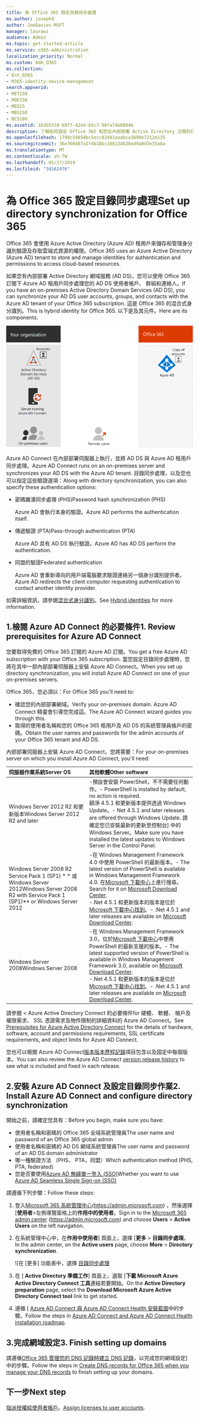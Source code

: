 ```yaml
---
title: 為 Office 365 設定目錄同步處理
ms.author: josephd
author: JoeDavies-MSFT
manager: laurawi
audience: Admin
ms.topic: get-started-article
ms.service: o365-administration
localization_priority: Normal
ms.custom: Adm_O365
ms.collection:
- Ent_O365
- M365-identity-device-management
search.appverid:
- MET150
- MOE150
- MED15
- MBS150
- BCS160
ms.assetid: 1b3b5318-6977-42ed-b5c7-96fa74b08846
description: 了解如何設定 Office 365 和您在內部部署 Active Directory 之間的目錄同步處理。
ms.openlocfilehash: 1798c54854bc5ecc82481aaabca3690e7212e135
ms.sourcegitcommit: 36e760407a1f4b18bc108134628ed9a8d3e35a8a
ms.translationtype: MT
ms.contentlocale: zh-TW
ms.lasthandoff: 05/17/2019
ms.locfileid: "34162476"
---
```

# <a name="set-up-directory-synchronization-for-office-365"></a><span data-ttu-id="01c7a-103">為 Office 365 設定目錄同步處理</span><span class="sxs-lookup"><span data-stu-id="01c7a-103">Set up directory synchronization for Office 365</span></span>

<span data-ttu-id="01c7a-104">Office 365 會使用 Azure Active Directory (Azure AD) 租用戶來儲存和管理身分識別驗證及存取雲端式資源的權限。</span><span class="sxs-lookup"><span data-stu-id="01c7a-104">Office 365 uses an Azure Active Directory (Azure AD) tenant to store and manage identities for authentication and permissions to access cloud-based resources.</span></span> 

<span data-ttu-id="01c7a-105">如果您有內部部署 Active Directory 網域服務 (AD DS)，您可以使用 Office 365 訂閱下 Azure AD 租用戶同步處理您的 AD DS 使用者帳戶、 群組和連絡人。</span><span class="sxs-lookup"><span data-stu-id="01c7a-105">If you have an on-premises Active Directory Domain Services (AD DS), you can synchronize your AD DS user accounts, groups, and contacts with the Azure AD tenant of your Office 365 subscription.</span></span> <span data-ttu-id="01c7a-106">這是 Office 365 的混合式身分識別。</span><span class="sxs-lookup"><span data-stu-id="01c7a-106">This is hybrid identity for Office 365.</span></span> <span data-ttu-id="01c7a-107">以下是及其元件。</span><span class="sxs-lookup"><span data-stu-id="01c7a-107">Here are its components.</span></span>

![](./media/about-office-365-identity/hybrid-identity.png)

<span data-ttu-id="01c7a-108">Azure AD Connect 在內部部署伺服器上執行，並將 AD DS 與 Azure AD 租用戶同步處理。</span><span class="sxs-lookup"><span data-stu-id="01c7a-108">Azure AD Connect runs on an on-premises server and synchronizes your AD DS with the Azure AD tenant.</span></span> <span data-ttu-id="01c7a-109">目錄同步處理，以及您也可以指定這些驗證選項：</span><span class="sxs-lookup"><span data-stu-id="01c7a-109">Along with directory synchronization, you can also specify these authentication options:</span></span>

- <span data-ttu-id="01c7a-110">密碼雜湊同步處理 (PHS)</span><span class="sxs-lookup"><span data-stu-id="01c7a-110">Password hash synchronization (PHS)</span></span>

  <span data-ttu-id="01c7a-111">Azure AD 會執行本身的驗證。</span><span class="sxs-lookup"><span data-stu-id="01c7a-111">Azure AD performs the authentication itself.</span></span>

- <span data-ttu-id="01c7a-112">傳遞驗證 (PTA)</span><span class="sxs-lookup"><span data-stu-id="01c7a-112">Pass-through authentication (PTA)</span></span>

  <span data-ttu-id="01c7a-113">Azure AD 具有 AD DS 執行驗證。</span><span class="sxs-lookup"><span data-stu-id="01c7a-113">Azure AD has AD DS perform the authentication.</span></span>

- <span data-ttu-id="01c7a-114">同盟的驗證</span><span class="sxs-lookup"><span data-stu-id="01c7a-114">Federated authentication</span></span>

  <span data-ttu-id="01c7a-115">Azure AD 會重新導向的用戶端電腦要求驗證連絡另一個身分識別提供者。</span><span class="sxs-lookup"><span data-stu-id="01c7a-115">Azure AD redirects the client computer requesting authentication to contact another identity provider.</span></span>

<span data-ttu-id="01c7a-116">如需詳細資訊，請參閱[混合式身分識別](plan-for-directory-synchronization.md)。</span><span class="sxs-lookup"><span data-stu-id="01c7a-116">See [Hybrid identities](plan-for-directory-synchronization.md) for more information.</span></span>
  
## <a name="1-review-prerequisites-for-azure-ad-connect"></a><span data-ttu-id="01c7a-117">1.檢閱 Azure AD Connect 的必要條件</span><span class="sxs-lookup"><span data-stu-id="01c7a-117">1. Review prerequisites for Azure AD Connect</span></span>

<span data-ttu-id="01c7a-118">您要取得免費的 Office 365 訂閱的 Azure AD 訂閱。</span><span class="sxs-lookup"><span data-stu-id="01c7a-118">You get a free Azure AD subscription with your Office 365 subscription.</span></span> <span data-ttu-id="01c7a-119">當您設定目錄同步處理時，您將在其中一部內部部署伺服器上安裝 Azure AD Connect。</span><span class="sxs-lookup"><span data-stu-id="01c7a-119">When you set up directory synchronization, you will install Azure AD Connect on one of your on-premises servers.</span></span>
  
<span data-ttu-id="01c7a-120">Office 365，您必須以：</span><span class="sxs-lookup"><span data-stu-id="01c7a-120">For Office 365 you'll need to:</span></span>
  
- <span data-ttu-id="01c7a-121">確認您的內部部署網域。</span><span class="sxs-lookup"><span data-stu-id="01c7a-121">Verify your on-premises domain.</span></span> <span data-ttu-id="01c7a-122">Azure AD Connect 精靈會引導您完成這。</span><span class="sxs-lookup"><span data-stu-id="01c7a-122">The Azure AD Connect wizard guides you through this.</span></span>
- <span data-ttu-id="01c7a-123">取得的使用者名稱和您的 Office 365 租用戶及 AD DS 的系統管理員帳戶的密碼。</span><span class="sxs-lookup"><span data-stu-id="01c7a-123">Obtain the user names and passwords for the admin accounts of your Office 365 tenant and AD DS.</span></span>

<span data-ttu-id="01c7a-124">內部部署伺服器上安裝 Azure AD Connect，您將需要：</span><span class="sxs-lookup"><span data-stu-id="01c7a-124">For your on-premises server on which you install Azure AD Connect, you'll need:</span></span>
  
|<span data-ttu-id="01c7a-125">**伺服器作業系統**</span><span class="sxs-lookup"><span data-stu-id="01c7a-125">**Server OS**</span></span>|<span data-ttu-id="01c7a-126">**其他軟體**</span><span class="sxs-lookup"><span data-stu-id="01c7a-126">**Other software**</span></span>|
|:-----|:-----|
|<span data-ttu-id="01c7a-127">Windows Server 2012 R2 和更新版本</span><span class="sxs-lookup"><span data-stu-id="01c7a-127">Windows Server 2012 R2 and later</span></span> | <span data-ttu-id="01c7a-128">-預設會安裝 PowerShell，不不需要任何動作。</span><span class="sxs-lookup"><span data-stu-id="01c7a-128">- PowerShell is installed by default, no action is required.</span></span>  <br> <span data-ttu-id="01c7a-129">額淨 4.5.1 和更新版本提供透過 Windows Update。</span><span class="sxs-lookup"><span data-stu-id="01c7a-129">- Net 4.5.1 and later releases are offered through Windows Update.</span></span> <span data-ttu-id="01c7a-130">請確定您已安裝最新的更新至控制台] 中的 Windows Server。</span><span class="sxs-lookup"><span data-stu-id="01c7a-130">Make sure you have installed the latest updates to Windows Server in the Control Panel.</span></span> |
|<span data-ttu-id="01c7a-131">Windows Server 2008 R2 Service Pack 1 (SP1) \* \* 或 Windows Server 2012</span><span class="sxs-lookup"><span data-stu-id="01c7a-131">Windows Server 2008 R2 with Service Pack 1 (SP1)\*\* or Windows Server 2012</span></span> | <span data-ttu-id="01c7a-132">-在 Windows Management Framework 4.0 中使用 PowerShell 的最新版本。</span><span class="sxs-lookup"><span data-stu-id="01c7a-132">- The latest version of PowerShell is available in Windows Management Framework 4.0.</span></span> <span data-ttu-id="01c7a-133">在[Microsoft 下載中心](https://go.microsoft.com/fwlink/p/?LinkId=717996)上進行搜尋。</span><span class="sxs-lookup"><span data-stu-id="01c7a-133">Search for it on [Microsoft Download Center](https://go.microsoft.com/fwlink/p/?LinkId=717996).</span></span>  <br> <span data-ttu-id="01c7a-134">-.Net 4.5.1 和更新版本的版本是位於[Microsoft 下載中心找到](https://go.microsoft.com/fwlink/p/?LinkId=717996)。</span><span class="sxs-lookup"><span data-stu-id="01c7a-134">- .Net 4.5.1 and later releases are available on [Microsoft Download Center](https://go.microsoft.com/fwlink/p/?LinkId=717996).</span></span> |
|<span data-ttu-id="01c7a-135">Windows Server 2008</span><span class="sxs-lookup"><span data-stu-id="01c7a-135">Windows Server 2008</span></span> | <span data-ttu-id="01c7a-136">-在 Windows Management Framework 3.0，位於[Microsoft 下載中心](https://go.microsoft.com/fwlink/p/?LinkId=717996)中使用 PowerShell 的最新支援的版本。</span><span class="sxs-lookup"><span data-stu-id="01c7a-136">- The latest supported version of PowerShell is available in Windows Management Framework 3.0, available on [Microsoft Download Center](https://go.microsoft.com/fwlink/p/?LinkId=717996).</span></span>  <br> <span data-ttu-id="01c7a-137">-.Net 4.5.1 和更新版本的版本是位於[Microsoft 下載中心找到](https://go.microsoft.com/fwlink/p/?LinkId=717996)。</span><span class="sxs-lookup"><span data-stu-id="01c7a-137">- .Net 4.5.1 and later releases are available on [Microsoft Download Center](https://go.microsoft.com/fwlink/p/?LinkId=717996).</span></span> |

<span data-ttu-id="01c7a-138">請參閱 < <b0>Azure Active Directory Connect 的必要條件</b0>for 硬體、 軟體、 帳戶及權限需求、 SSL 憑證需求及物件限制的詳細資料的 Azure AD Connect。</span><span class="sxs-lookup"><span data-stu-id="01c7a-138">See [Prerequisites for Azure Active Directory Connect](https://docs.microsoft.com/azure/active-directory/hybrid/how-to-connect-install-prerequisites) for the details of hardware, software, account and permissions requirements, SSL certificate requirements, and object limits for Azure AD Connect.</span></span>
  
<span data-ttu-id="01c7a-139">您也可以檢閱 Azure AD Connect[版本版本歷程記錄](https://docs.microsoft.com/azure/active-directory/hybrid/reference-connect-version-history)項目包含以及固定中每個版本。</span><span class="sxs-lookup"><span data-stu-id="01c7a-139">You can also review the Azure AD Connect [version release history](https://docs.microsoft.com/azure/active-directory/hybrid/reference-connect-version-history) to see what is included and fixed in each release.</span></span>

## <a name="2-install-azure-ad-connect-and-configure-directory-synchronization"></a><span data-ttu-id="01c7a-140">2.安裝 Azure AD Connect 及設定目錄同步作業</span><span class="sxs-lookup"><span data-stu-id="01c7a-140">2. Install Azure AD Connect and configure directory synchronization</span></span>

<span data-ttu-id="01c7a-141">開始之前，請確定您具有：</span><span class="sxs-lookup"><span data-stu-id="01c7a-141">Before you begin, make sure you have:</span></span>

- <span data-ttu-id="01c7a-142">使用者名稱和密碼的 Office 365 全域系統管理員</span><span class="sxs-lookup"><span data-stu-id="01c7a-142">The user name and password of an Office 365 global admin</span></span>
- <span data-ttu-id="01c7a-143">使用者名稱和密碼的 AD DS 網域系統管理員</span><span class="sxs-lookup"><span data-stu-id="01c7a-143">The user name and password of an AD DS domain administrator</span></span>
- <span data-ttu-id="01c7a-144">哪一種驗證方法 （PHS、 PTA，同盟）</span><span class="sxs-lookup"><span data-stu-id="01c7a-144">Which authentication method (PHS, PTA, federated)</span></span>
- <span data-ttu-id="01c7a-145">您是否要使用[Azure AD 無縫單一登入 (SSO)](https://docs.microsoft.com/azure/active-directory/hybrid/how-to-connect-sso)</span><span class="sxs-lookup"><span data-stu-id="01c7a-145">Whether you want to use [Azure AD Seamless Single Sign-on (SSO)](https://docs.microsoft.com/azure/active-directory/hybrid/how-to-connect-sso)</span></span>

<span data-ttu-id="01c7a-146">請遵循下列步驟：</span><span class="sxs-lookup"><span data-stu-id="01c7a-146">Follow these steps:</span></span>

1. <span data-ttu-id="01c7a-147">登入[Microsoft 365 系統管理中心](https://admin.microsoft.com)(https://admin.microsoft.com) ，然後選擇 [**使用者**\>左側導覽窗格上的**作用中的使用者**。</span><span class="sxs-lookup"><span data-stu-id="01c7a-147">Sign in to the [Microsoft 365 admin center](https://admin.microsoft.com) (https://admin.microsoft.com) and choose **Users** \> **Active Users** on the left navigation.</span></span>
2. <span data-ttu-id="01c7a-148">在系統管理中心中，在**作用中使用者**] 頁面上，選擇 [**更多** \> **目錄同步處理**。</span><span class="sxs-lookup"><span data-stu-id="01c7a-148">In the admin center, on the **Active users** page, choose **More** \> **Directory synchronization**.</span></span>

    ![在 [更多] 功能表中，選擇 [目錄同步處理](media/dc6669e5-c01b-471e-9cdf-04f5d44e1c4b.png)
  
3. <span data-ttu-id="01c7a-150">在 [ **Active Directory 準備工作**] 頁面上，選取 [**下載 Microsoft Azure Active Directory Connect 工具**連結若要開始。</span><span class="sxs-lookup"><span data-stu-id="01c7a-150">On the **Active Directory preparation** page, select the **Download Microsoft Azure Active Directory Connect tool** link to get started.</span></span> 
4. <span data-ttu-id="01c7a-151">遵循 [ [Azure AD Connect 與 Azure AD Connect Health 安裝藍圖](https://docs.microsoft.com/azure/active-directory/hybrid/how-to-connect-install-roadmap)中的步驟。</span><span class="sxs-lookup"><span data-stu-id="01c7a-151">Follow the steps in [Azure AD Connect and Azure AD Connect Health installation roadmap](https://docs.microsoft.com/azure/active-directory/hybrid/how-to-connect-install-roadmap).</span></span>

## <a name="3-finish-setting-up-domains"></a><span data-ttu-id="01c7a-152">3.完成網域設定</span><span class="sxs-lookup"><span data-stu-id="01c7a-152">3. Finish setting up domains</span></span>

<span data-ttu-id="01c7a-153">請遵循[Office 365 管理您的 DNS 記錄時建立 DNS 記錄](https://support.office.com/article/b0f3fdca-8a80-4e8e-9ef3-61e8a2a9ab23)，以完成您的網域設定] 中的步驟。</span><span class="sxs-lookup"><span data-stu-id="01c7a-153">Follow the steps in [Create DNS records for Office 365 when you manage your DNS records](https://support.office.com/article/b0f3fdca-8a80-4e8e-9ef3-61e8a2a9ab23) to finish setting up your domains.</span></span>

## <a name="next-step"></a><span data-ttu-id="01c7a-154">下一步</span><span class="sxs-lookup"><span data-stu-id="01c7a-154">Next step</span></span>

<span data-ttu-id="01c7a-155">[指派授權給使用者帳戶](assign-licenses-to-user-accounts.md)。</span><span class="sxs-lookup"><span data-stu-id="01c7a-155">[Assign licenses to user accounts](assign-licenses-to-user-accounts.md).</span></span>
